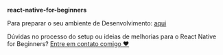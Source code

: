 **react-native-for-beginners**

Para preparar o seu ambiente de Desenvolvimento: [aqui](./GUIDELINE.md)

Dúvidas no processo do setup ou ideias de melhorias para o React Native for Beginners? [Entre em contato comigo  :heart:](https://github.com/oskojess/react-native-forbegginners/issues/new)


